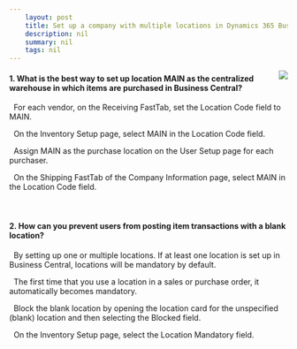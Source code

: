 ```yaml
---
    layout: post
    title: Set up a company with multiple locations in Dynamics 365 Business Central  
    description: nil
    summary: nil
    tags: nil
---
```



 <a target="_blank" href="https://docs.microsoft.com/en-us/learn/modules/set-up-company-multiple-locations/8-check/"><i class="fas fa-external-link-alt"></i> </a>
 <img align="right" src="https://docs.microsoft.com/en-us/learn/achievements/set-up-company-multiple-locations.svg">
####  1. What is the best way to set up location MAIN as the centralized warehouse in which items are purchased in Business Central?


<i class='far fa-square'></i> &nbsp;&nbsp;For each vendor, on the Receiving FastTab, set the Location Code field to MAIN.

<i class='far fa-square'></i> &nbsp;&nbsp;On the Inventory Setup page, select MAIN in the Location Code field.

<i class='far fa-square'></i> &nbsp;&nbsp;Assign MAIN as the purchase location on the User Setup page for each purchaser.

<i class='fas fa-check-square' style='color: Dodgerblue;'></i> &nbsp;&nbsp;On the Shipping FastTab of the Company Information page, select MAIN in the Location Code field.
<br />
<br />
<br />

####  2. How can you prevent users from posting item transactions with a blank location?


<i class='far fa-square'></i> &nbsp;&nbsp;By setting up one or multiple locations. If at least one location is set up in Business Central, locations will be mandatory by default.

<i class='far fa-square'></i> &nbsp;&nbsp;The first time that you use a location in a sales or purchase order, it automatically becomes mandatory.

<i class='far fa-square'></i> &nbsp;&nbsp;Block the blank location by opening the location card for the unspecified (blank) location and then selecting the Blocked field.

<i class='fas fa-check-square' style='color: Dodgerblue;'></i> &nbsp;&nbsp;On the Inventory Setup page, select the Location Mandatory field.
<br />
<br />
<br />

